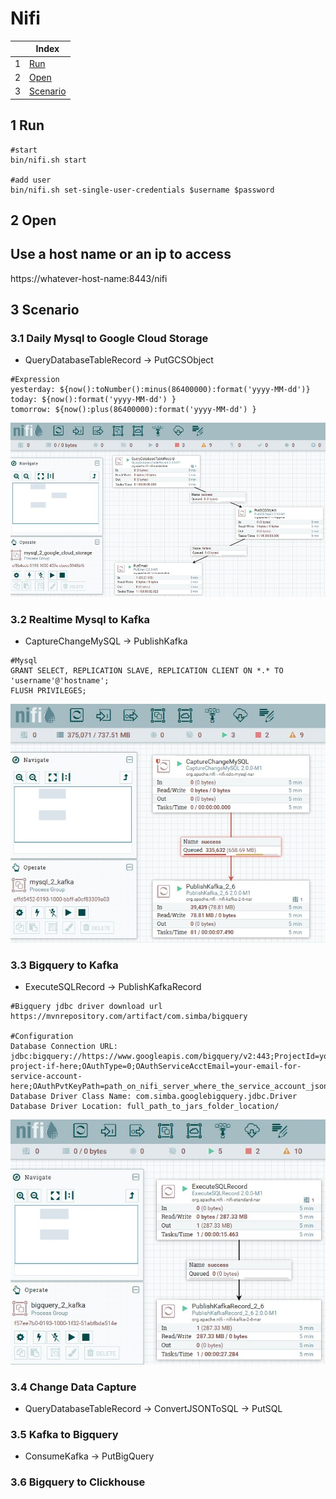 # Nifi

| |Index|
|---|---|
|1|[Run](#run)|
|2|[Open](#open)|
|3|[Scenario](#scenario)|

## <a id='run'></a>1 Run
```
#start
bin/nifi.sh start

#add user
bin/nifi.sh set-single-user-credentials $username $password
```

## <a id='open'></a>2 Open
## Use a host name or an ip to access
https://whatever-host-name:8443/nifi

## <a id='scenario'></a>3 Scenario

### 3.1 Daily Mysql to Google Cloud Storage
- QueryDatabaseTableRecord -> PutGCSObject

```
#Expression
yesterday: ${now():toNumber():minus(86400000):format('yyyy-MM-dd')} 
today: ${now():format('yyyy-MM-dd') }
tomorrow: ${now():plus(86400000):format('yyyy-MM-dd') }
```

![mysql_2_google_cloud_storage](https://github.com/barneywill/bigdata_demo/blob/main/imgs/mysql_2_google_cloud_storage.jpg)

### 3.2 Realtime Mysql to Kafka
- CaptureChangeMySQL -> PublishKafka

```
#Mysql
GRANT SELECT, REPLICATION SLAVE, REPLICATION CLIENT ON *.* TO 'username'@'hostname';
FLUSH PRIVILEGES;
```

![mysql_2_kafka](https://github.com/barneywill/bigdata_demo/blob/main/imgs/mysql_2_kafka.jpg)

### 3.3 Bigquery to Kafka
- ExecuteSQLRecord -> PublishKafkaRecord

```
#Bigquery jdbc driver download url
https://mvnrepository.com/artifact/com.simba/bigquery

#Configuration
Database Connection URL: jdbc:bigquery://https://www.googleapis.com/bigquery/v2:443;ProjectId=your-project-if-here;OAuthType=0;OAuthServiceAcctEmail=your-email-for-service-account-here;OAuthPvtKeyPath=path_on_nifi_server_where_the_service_account_json_is_located;
Database Driver Class Name: com.simba.googlebigquery.jdbc.Driver
Database Driver Location: full_path_to_jars_folder_location/
```

![bigquery_2_kafka](https://github.com/barneywill/bigdata_demo/blob/main/imgs/bigquery_2_kafka.jpg)

### 3.4 Change Data Capture
- QueryDatabaseTableRecord -> ConvertJSONToSQL -> PutSQL

### 3.5 Kafka to Bigquery
- ConsumeKafka -> PutBigQuery

### 3.6 Bigquery to Clickhouse




